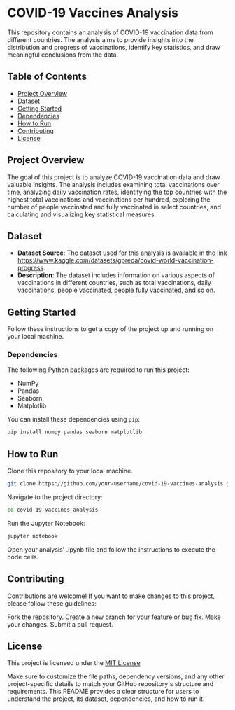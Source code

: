 # COVID-19 Vaccines Analysis

This repository contains an analysis of COVID-19 vaccination data from different countries. The analysis aims to provide insights into the distribution and progress of vaccinations, identify key statistics, and draw meaningful conclusions from the data.

## Table of Contents
- [Project Overview](#project-overview)
- [Dataset](#dataset)
- [Getting Started](#getting-started)
- [Dependencies](#dependencies)
- [How to Run](#how-to-run)
- [Contributing](#contributing)
- [License](#license)

## Project Overview

The goal of this project is to analyze COVID-19 vaccination data and draw valuable insights. The analysis includes examining total vaccinations over time, analyzing daily vaccination rates, identifying the top countries with the highest total vaccinations and vaccinations per hundred, exploring the number of people vaccinated and fully vaccinated in select countries, and calculating and visualizing key statistical measures.

## Dataset

- **Dataset Source**: The dataset used for this analysis is available in the link https://www.kaggle.com/datasets/gpreda/covid-world-vaccination-progress.
- **Description**: The dataset includes information on various aspects of vaccinations in different countries, such as total vaccinations, daily vaccinations, people vaccinated, people fully vaccinated, and so on.

## Getting Started

Follow these instructions to get a copy of the project up and running on your local machine.

### Dependencies

The following Python packages are required to run this project:
- NumPy
- Pandas
- Seaborn
- Matplotlib

You can install these dependencies using `pip`:

```bash
pip install numpy pandas seaborn matplotlib
```

## How to Run
Clone this repository to your local machine.

```bash
git clone https://github.com/your-username/covid-19-vaccines-analysis.git
```
Navigate to the project directory:

```bash
cd covid-19-vaccines-analysis
```
Run the Jupyter Notebook:

```bash
jupyter notebook
```
Open your analysis' .ipynb file and follow the instructions to execute the code cells.

## Contributing
Contributions are welcome! If you want to make changes to this project, please follow these guidelines:

Fork the repository.
Create a new branch for your feature or bug fix.
Make your changes.
Submit a pull request.

## License
This project is licensed under the [MIT License](LICENSE)


Make sure to customize the file paths, dependency versions, and any other project-specific details to match your GitHub repository's structure and requirements. This README provides a clear structure for users to understand the project, its dataset, dependencies, and how to run it.
